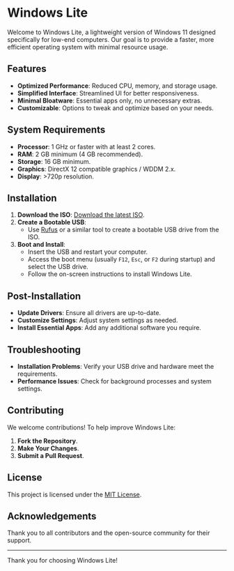 # Windows Lite

Welcome to Windows Lite, a lightweight version of Windows 11 designed specifically for low-end computers. Our goal is to provide a faster, more efficient operating system with minimal resource usage.

## Features

- **Optimized Performance**: Reduced CPU, memory, and storage usage.
- **Simplified Interface**: Streamlined UI for better responsiveness.
- **Minimal Bloatware**: Essential apps only, no unnecessary extras.
- **Customizable**: Options to tweak and optimize based on your needs.

## System Requirements

- **Processor**: 1 GHz or faster with at least 2 cores.
- **RAM**: 2 GB minimum (4 GB recommended).
- **Storage**: 16 GB minimum.
- **Graphics**: DirectX 12 compatible graphics / WDDM 2.x.
- **Display**: >720p resolution.

## Installation

1. **Download the ISO**: [Download the latest ISO](#).
2. **Create a Bootable USB**:
   - Use [Rufus](https://rufus.ie/) or a similar tool to create a bootable USB drive from the ISO.
3. **Boot and Install**:
   - Insert the USB and restart your computer.
   - Access the boot menu (usually `F12`, `Esc`, or `F2` during startup) and select the USB drive.
   - Follow the on-screen instructions to install Windows Lite.

## Post-Installation

- **Update Drivers**: Ensure all drivers are up-to-date.
- **Customize Settings**: Adjust system settings as needed.
- **Install Essential Apps**: Add any additional software you require.

## Troubleshooting

- **Installation Problems**: Verify your USB drive and hardware meet the requirements.
- **Performance Issues**: Check for background processes and system settings.

## Contributing

We welcome contributions! To help improve Windows Lite:

1. **Fork the Repository**.
2. **Make Your Changes**.
3. **Submit a Pull Request**.

## License

This project is licensed under the [MIT License](LICENSE).

## Acknowledgements

Thank you to all contributors and the open-source community for their support.

---

Thank you for choosing Windows Lite!
